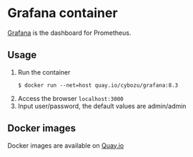 Grafana container
==================

[Grafana](https://grafana.com/) is the dashboard for Prometheus.

Usage
-----

1. Run the container
    ```console
    $ docker run --net=host quay.io/cybozu/grafana:8.3
    ```
2. Access the browser `localhost:3000`
3. Input user/password, the default values are admin/admin

Docker images
-------------

Docker images are available on [Quay.io](https://quay.io/repository/cybozu/grafana)
